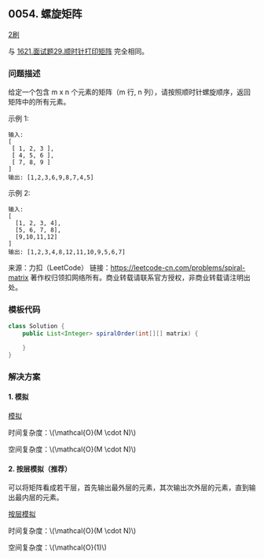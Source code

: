 ## 0054. 螺旋矩阵

<script src="https://cdn.bootcss.com/mathjax/2.7.7/MathJax.js?config=TeX-AMS-MML_HTMLorMML"></script>

[2刷](qu0054/solu/Solution.java)

与 [1621.面试题29.顺时针打印矩阵](../../sword2offer/1621.面试题29.顺时针打印矩阵.md) 完全相同。

### 问题描述

给定一个包含 m x n 个元素的矩阵（m 行, n 列），请按照顺时针螺旋顺序，返回矩阵中的所有元素。

示例 1:

```
输入:
[
 [ 1, 2, 3 ],
 [ 4, 5, 6 ],
 [ 7, 8, 9 ]
]
输出: [1,2,3,6,9,8,7,4,5]
```

示例 2:

```
输入:
[
  [1, 2, 3, 4],
  [5, 6, 7, 8],
  [9,10,11,12]
]
输出: [1,2,3,4,8,12,11,10,9,5,6,7]
```

来源：力扣（LeetCode）
链接：https://leetcode-cn.com/problems/spiral-matrix
著作权归领扣网络所有。商业转载请联系官方授权，非商业转载请注明出处。
### 模板代码

``` java
class Solution {
    public List<Integer> spiralOrder(int[][] matrix) {

    }
}
```

### 解决方案

#### 1. 模拟

[模拟](qu0054/solu1/Solution.java)

时间复杂度：\\(\mathcal{O}(M \cdot N)\\)

空间复杂度：\\(\mathcal{O}(M \cdot N)\\)


#### 2. 按层模拟（推荐）

可以将矩阵看成若干层，首先输出最外层的元素，其次输出次外层的元素，直到输出最内层的元素。

[按层模拟](qu0054/solu2/Solution.java)

时间复杂度：\\(\mathcal{O}(M \cdot N)\\)

空间复杂度：\\(\mathcal{O}(1)\\)